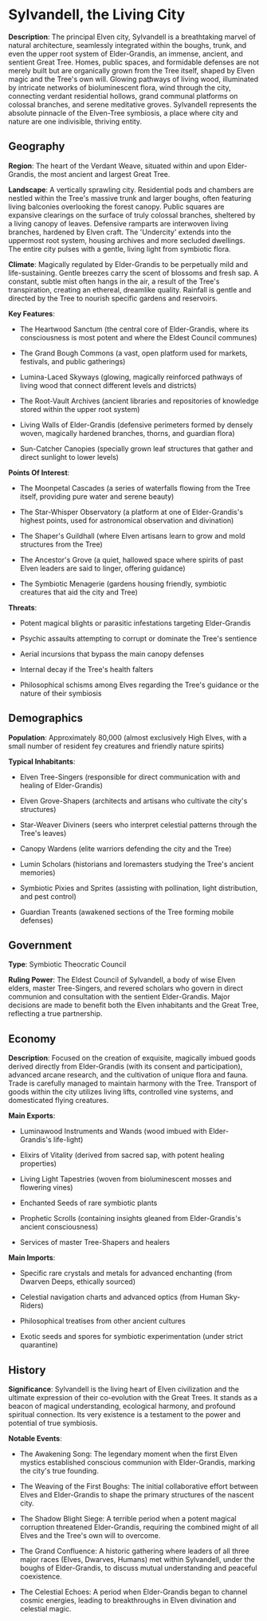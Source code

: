 
# Sylvandell, the Living City
**Description**: The principal Elven city, Sylvandell is a breathtaking marvel of natural architecture, seamlessly integrated within the boughs, trunk, and even the upper root system of Elder-Grandis, an immense, ancient, and sentient Great Tree. Homes, public spaces, and formidable defenses are not merely built but are organically grown from the Tree itself, shaped by Elven magic and the Tree's own will. Glowing pathways of living wood, illuminated by intricate networks of bioluminescent flora, wind through the city, connecting verdant residential hollows, grand communal platforms on colossal branches, and serene meditative groves. Sylvandell represents the absolute pinnacle of the Elven-Tree symbiosis, a place where city and nature are one indivisible, thriving entity.


## Geography
**Region**: The heart of the Verdant Weave, situated within and upon Elder-Grandis, the most ancient and largest Great Tree.

**Landscape**: A vertically sprawling city. Residential pods and chambers are nestled within the Tree's massive trunk and larger boughs, often featuring living balconies overlooking the forest canopy. Public squares are expansive clearings on the surface of truly colossal branches, sheltered by a living canopy of leaves. Defensive ramparts are interwoven living branches, hardened by Elven craft. The 'Undercity' extends into the uppermost root system, housing archives and more secluded dwellings. The entire city pulses with a gentle, living light from symbiotic flora.

**Climate**: Magically regulated by Elder-Grandis to be perpetually mild and life-sustaining. Gentle breezes carry the scent of blossoms and fresh sap. A constant, subtle mist often hangs in the air, a result of the Tree's transpiration, creating an ethereal, dreamlike quality. Rainfall is gentle and directed by the Tree to nourish specific gardens and reservoirs.

**Key Features**:
- The Heartwood Sanctum (the central core of Elder-Grandis, where its consciousness is most potent and where the Eldest Council communes)

- The Grand Bough Commons (a vast, open platform used for markets, festivals, and public gatherings)

- Lumina-Laced Skyways (glowing, magically reinforced pathways of living wood that connect different levels and districts)

- The Root-Vault Archives (ancient libraries and repositories of knowledge stored within the upper root system)

- Living Walls of Elder-Grandis (defensive perimeters formed by densely woven, magically hardened branches, thorns, and guardian flora)

- Sun-Catcher Canopies (specially grown leaf structures that gather and direct sunlight to lower levels)

**Points Of Interest**:
- The Moonpetal Cascades (a series of waterfalls flowing from the Tree itself, providing pure water and serene beauty)

- The Star-Whisper Observatory (a platform at one of Elder-Grandis's highest points, used for astronomical observation and divination)

- The Shaper's Guildhall (where Elven artisans learn to grow and mold structures from the Tree)

- The Ancestor's Grove (a quiet, hallowed space where spirits of past Elven leaders are said to linger, offering guidance)

- The Symbiotic Menagerie (gardens housing friendly, symbiotic creatures that aid the city and Tree)

**Threats**:
- Potent magical blights or parasitic infestations targeting Elder-Grandis

- Psychic assaults attempting to corrupt or dominate the Tree's sentience

- Aerial incursions that bypass the main canopy defenses

- Internal decay if the Tree's health falters

- Philosophical schisms among Elves regarding the Tree's guidance or the nature of their symbiosis


## Demographics
**Population**: Approximately 80,000 (almost exclusively High Elves, with a small number of resident fey creatures and friendly nature spirits)

**Typical Inhabitants**:
- Elven Tree-Singers (responsible for direct communication with and healing of Elder-Grandis)

- Elven Grove-Shapers (architects and artisans who cultivate the city's structures)

- Star-Weaver Diviners (seers who interpret celestial patterns through the Tree's leaves)

- Canopy Wardens (elite warriors defending the city and the Tree)

- Lumin Scholars (historians and loremasters studying the Tree's ancient memories)

- Symbiotic Pixies and Sprites (assisting with pollination, light distribution, and pest control)

- Guardian Treants (awakened sections of the Tree forming mobile defenses)


## Government
**Type**: Symbiotic Theocratic Council

**Ruling Power**: The Eldest Council of Sylvandell, a body of wise Elven elders, master Tree-Singers, and revered scholars who govern in direct communion and consultation with the sentient Elder-Grandis. Major decisions are made to benefit both the Elven inhabitants and the Great Tree, reflecting a true partnership.


## Economy
**Description**: Focused on the creation of exquisite, magically imbued goods derived directly from Elder-Grandis (with its consent and participation), advanced arcane research, and the cultivation of unique flora and fauna. Trade is carefully managed to maintain harmony with the Tree. Transport of goods within the city utilizes living lifts, controlled vine systems, and domesticated flying creatures.

**Main Exports**:
- Luminawood Instruments and Wands (wood imbued with Elder-Grandis's life-light)

- Elixirs of Vitality (derived from sacred sap, with potent healing properties)

- Living Light Tapestries (woven from bioluminescent mosses and flowering vines)

- Enchanted Seeds of rare symbiotic plants

- Prophetic Scrolls (containing insights gleaned from Elder-Grandis's ancient consciousness)

- Services of master Tree-Shapers and healers

**Main Imports**:
- Specific rare crystals and metals for advanced enchanting (from Dwarven Deeps, ethically sourced)

- Celestial navigation charts and advanced optics (from Human Sky-Riders)

- Philosophical treatises from other ancient cultures

- Exotic seeds and spores for symbiotic experimentation (under strict quarantine)


## History
**Significance**: Sylvandell is the living heart of Elven civilization and the ultimate expression of their co-evolution with the Great Trees. It stands as a beacon of magical understanding, ecological harmony, and profound spiritual connection. Its very existence is a testament to the power and potential of true symbiosis.

**Notable Events**:
- The Awakening Song: The legendary moment when the first Elven mystics established conscious communion with Elder-Grandis, marking the city's true founding.

- The Weaving of the First Boughs: The initial collaborative effort between Elves and Elder-Grandis to shape the primary structures of the nascent city.

- The Shadow Blight Siege: A terrible period when a potent magical corruption threatened Elder-Grandis, requiring the combined might of all Elves and the Tree's own will to overcome.

- The Grand Confluence: A historic gathering where leaders of all three major races (Elves, Dwarves, Humans) met within Sylvandell, under the boughs of Elder-Grandis, to discuss mutual understanding and peaceful coexistence.

- The Celestial Echoes: A period when Elder-Grandis began to channel cosmic energies, leading to breakthroughs in Elven divination and celestial magic.

